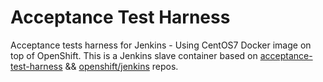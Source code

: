 # Acceptance Test Harness
Acceptance tests harness for Jenkins - Using CentOS7 Docker image on top of OpenShift.
This is a Jenkins slave container based on [acceptance-test-harness](https://github.com/jenkinsci/acceptance-test-harness) && [openshift/jenkins](https://github.com/openshift/jenkins/tree/master/slave-base) repos.
